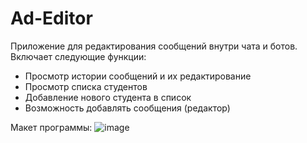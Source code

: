 # Ad-Editor
Приложение для редактирования сообщений внутри чата и ботов. 
Включает следующие функции:
- Просмотр истории сообщений и их редактирование
- Просмотр списка студентов
- Добавление нового студента в список
- Возможность добавлять сообщения (редактор)

Макет программы:
![image](https://user-images.githubusercontent.com/90451153/160939974-22546f6e-9c60-4fcc-a410-01071041a3f5.png)
